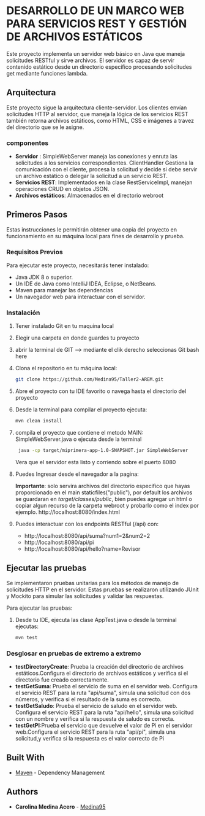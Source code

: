 # DESARROLLO DE UN MARCO WEB PARA SERVICIOS REST Y GESTIÓN DE ARCHIVOS ESTÁTICOS

Este proyecto implementa un servidor web básico en Java que maneja solicitudes RESTful y sirve archivos. El servidor es capaz de servir contenido estático desde un directorio específico procesando solicitudes get mediante funciones lambda.


 ## Arquitectura
 Este proyecto sigue la arquitectura cliente-servidor. Los clientes envían solicitudes HTTP al servidor, que maneja la lógica de los servicios REST  también retorna archivos estáticos, como HTML, CSS e imágenes a travez del directorio que se le asigne.

 ### componentes  
   - **Servidor** : SimpleWebServer maneja las conexiones y enruta las solicitudes a los servicios correspondientes. ClientHandler Gestiona la comunicación con el cliente, procesa la solicitud y decide si debe servir un archivo estático o delegar la solicitud a un servicio REST.
   - **Servicios REST**: Implementados en la clase RestServiceImpl, manejan operaciones CRUD en objetos JSON.
   - **Archivos estáticos**: Almacenados en el directorio webroot


## Primeros Pasos
Estas instrucciones le permitirán obtener una copia del proyecto en funcionamiento en su máquina local para fines de desarrollo y prueba. 


### Requisitos Previos
Para ejecutar este proyecto, necesitarás tener instalado:

- Java JDK 8 o superior.
- Un IDE de Java como IntelliJ IDEA, Eclipse, o NetBeans.
- Maven para manejar las dependencias 
- Un navegador web para interactuar con el servidor.

### Instalación 

1. Tener instalado Git en tu maquina local 
2. Elegir una carpeta en donde guardes tu proyecto
3. abrir la terminal de GIT --> mediante el clik derecho seleccionas Git bash here
4. Clona el repositorio en tu máquina local:
   ```bash
   git clone https://github.com/Medina95/Taller2-AREM.git
   ```
5. Abre el proyecto con tu IDE favorito o navega hasta el directorio del proyecto 
6. Desde la terminal  para compilar el proyecto ejecuta:

   ```bash
   mvn clean install
   ```
7. compila el proyecto  que contiene el metodo MAIN: SimpleWebServer.java o ejecuta desde la terminal

   ```bash
    java -cp target/miprimera-app-1.0-SNAPSHOT.jar SimpleWebServer
   ```
   Vera que el servidor esta listo y corriendo sobre el puerto 8080
8. Puedes Ingresar desde el navegador a  la pagina:

    **Importante**: solo servira archivos del directorio especifico que hayas proporcionado en el main staticfiles("public"), por default  los archivos se guardaran en *target/classes/public*, bien puedes agregar un html o copiar algun recurso de la carpeta webroot y probarlo como el index por ejemplo.
        http://localhost:8080/index.html
    
9. Puedes interactuar con los endpoints RESTful (/api) con:
   - http://localhost:8080/api/suma?num1=2&num2=2
   - http://localhost:8080/api/pi
   - http://localhost:8080/api/hello?name=Revisor

  

## Ejecutar las pruebas

Se implementaron pruebas unitarias para los métodos de manejo de solicitudes HTTP  en el servidor. Estas pruebas se realizaron utilizando JUnit y Mockito para simular las solicitudes y validar las respuestas.

Para ejecutar las pruebas:  
1. Desde tu IDE, ejecuta las clase AppTest.java o desde la terminal ejecutas:
   ```bash
   mvn test
   ```
### Desglosar en pruebas de extremo a extremo

- **testDirectoryCreate**: Prueba la creación del directorio de archivos estáticos.Configura el directorio de archivos estáticos y verifica si el directorio fue creado correctamente.
- **testGetSuma**: Prueba el servicio de suma en el servidor web. Configura el servicio REST para la ruta "api/suma", simula una    solicitud con dos números, y verifica si el resultado de la suma es correcto.
- **testGetSaludo**: Prueba el servicio de saludo en el servidor web. Configura el servicio REST para la ruta "api/hello", simula una solicitud con un nombre y verifica si la respuesta de saludo es correcta.
- **testGetPI**:Prueba el servicio que devuelve el valor de Pi en el servidor web.Configura el servicio REST para la ruta "api/pi", simula una solicitud,y verifica si la respuesta es el valor correcto de Pi




## Built With
* [Maven](https://maven.apache.org/) - Dependency Management



## Authors

* **Carolina Medina Acero** -  [Medina95](https://github.com/Medina95)
